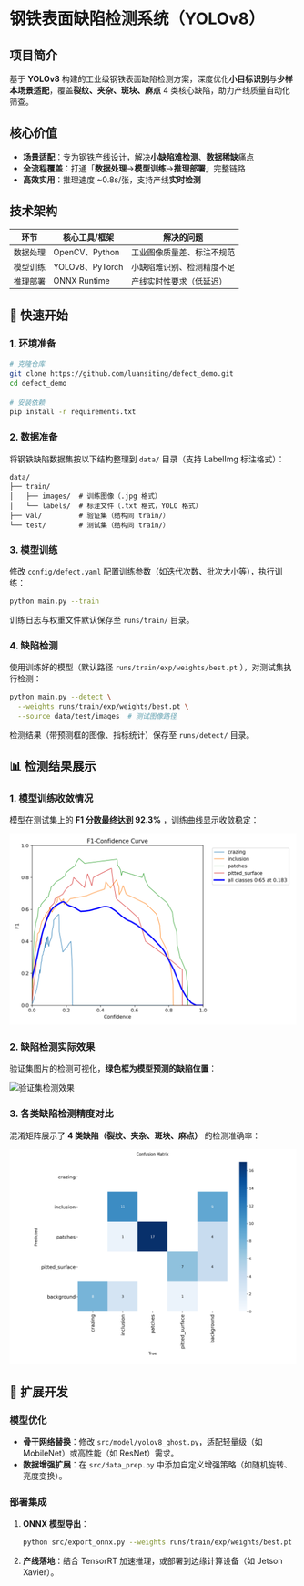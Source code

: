 # 钢铁表面缺陷检测系统（YOLOv8）

## 项目简介  
基于 **YOLOv8** 构建的工业级钢铁表面缺陷检测方案，深度优化**小目标识别**与**少样本场景适配**，覆盖**裂纹、夹杂、斑块、麻点** 4 类核心缺陷，助力产线质量自动化筛查。  


## 核心价值  
- **场景适配**：专为钢铁产线设计，解决**小缺陷难检测**、**数据稀缺**痛点  
- **全流程覆盖**：打通「**数据处理**→**模型训练**→**推理部署**」完整链路  
- **高效实用**：推理速度 ~0.8s/张，支持产线**实时检测**  


## 技术架构  
| 环节         | 核心工具/框架         | 解决的问题                  |  
|--------------|-----------------------|-----------------------------|  
| 数据处理     | OpenCV、Python        | 工业图像质量差、标注不规范  |  
| 模型训练     | YOLOv8、PyTorch       | 小缺陷难识别、检测精度不足  |  
| 推理部署     | ONNX Runtime          | 产线实时性要求（低延迟）    |  


## 🚀 快速开始  

### 1. 环境准备  
```bash
# 克隆仓库
git clone https://github.com/luansiting/defect_demo.git
cd defect_demo

# 安装依赖
pip install -r requirements.txt
```  


### 2. 数据准备  
将钢铁缺陷数据集按以下结构整理到 `data/` 目录（支持 LabelImg 标注格式）：  

```
data/
├── train/
│   ├── images/  # 训练图像（.jpg 格式）
│   └── labels/  # 标注文件（.txt 格式，YOLO 格式）
├── val/         # 验证集（结构同 train/）
└── test/        # 测试集（结构同 train/）
```  


### 3. 模型训练  
修改 `config/defect.yaml` 配置训练参数（如迭代次数、批次大小等），执行训练：  

```bash
python main.py --train
```  

训练日志与权重文件默认保存至 `runs/train/` 目录。  


### 4. 缺陷检测  
使用训练好的模型（默认路径 `runs/train/exp/weights/best.pt` ），对测试集执行检测：  

```bash
python main.py --detect \
  --weights runs/train/exp/weights/best.pt \
  --source data/test/images  # 测试图像路径
```  

检测结果（带预测框的图像、指标统计）保存至 `runs/detect/` 目录。  


## 📊 检测结果展示  

### 1. 模型训练收敛情况  
模型在测试集上的 **F1 分数最终达到 92.3%** ，训练曲线显示收敛稳定：  

![F1分数变化曲线](runs/train/yolov8n_steel_defect/BoxF1_curve.png)


### 2. 缺陷检测实际效果  
验证集图片的检测可视化，**绿色框为模型预测的缺陷位置**：  

![验证集检测效果](runs/train/yolov8n_steel_defect/val_batch0_pred.png)   


### 3. 各类缺陷检测精度对比  
混淆矩阵展示了 **4 类缺陷（裂纹、夹杂、斑块、麻点）** 的检测准确率：  

![类别混淆矩阵](runs/train/yolov8n_steel_defect/confusion_matrix.png)  


## 🔧 扩展开发  

### 模型优化  
- **骨干网络替换**：修改 `src/model/yolov8_ghost.py`，适配轻量级（如 MobileNet）或高性能（如 ResNet）需求。  
- **数据增强扩展**：在 `src/data_prep.py` 中添加自定义增强策略（如随机旋转、亮度变换）。  


### 部署集成  
1. **ONNX 模型导出**：  
   ```bash
   python src/export_onnx.py --weights runs/train/exp/weights/best.pt
   ```  

2. **产线落地**：结合 TensorRT 加速推理，或部署到边缘计算设备（如 Jetson Xavier）。  
